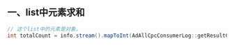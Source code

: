 ## 一、list中元素求和

~~~java
// 这个list中的元素是对象。
int totalCount = info.stream().mapToInt(AdAllCpcConsumerLog::getResultCount).sum();



~~~

